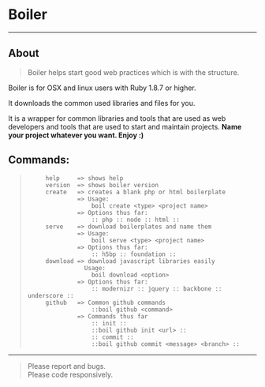 # Boiler
-------------------------------------------------------------------------------

## About

>Boiler helps start good web practices which is with the structure. 

Boiler is for OSX and linux users with Ruby 1.8.7 or higher.

It downloads the common used libraries and files for you.

It is a wrapper for common libraries and tools that are used as web developers
and tools that are used to start and maintain projects.
<strong>Name your project whatever you want. Enjoy :)</strong>

## Commands:

>          help     => shows help
>          version  => shows boiler version
>          create   => creates a blank php or html boilerplate
>                   => Usage: 
>                       boil create <type> <project name>
>                   => Options thus far:
>                       :: php :: node :: html ::
>          serve    => download boilerplates and name them
>                   => Usage: 
>                       boil serve <type> <project name>
>                   => Options thus far:
>                       :: h5bp :: foundation ::
>          download => download javascript libraries easily
>                     Usage:
>                       boil download <option>
>                   => Options thus far:  
>                       :: modernizr :: jquery :: backbone :: underscore ::
>          github   => Common github commands
>                       ::boil github <command>
>                   => Commands thus far
>                       :: init ::
>                       ::boil github init <url> ::
>                       :: commit ::
>                       ::boil github commit <message> <branch> ::

-------------------------------------------------------------------------------

> Please report and bugs.<br/>
> Please code responsively.